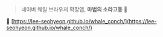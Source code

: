 > 네이버 웨일 브라우저 확장앱,
**마법의 소라고동** 🎉
> 

🔗 [https://lee-seohyeon.github.io/whale_conch/](https://lee-seohyeon.github.io/whale_conch/)